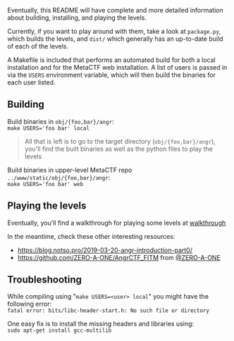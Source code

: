 Eventually, this README will have complete and more detailed information about building, installing, and playing the levels.

Currently, if you want to play around with them, take a look at `package.py`, which builds the levels, and `dist/` which generally has an up-to-date build of each of the levels.

A Makefile is included that performs an automated build for both a local installation and for the MetaCTF web installation.
  A list of users is passed in via the `USERS` environment variable, which will then build the binaries for each user listed.

## Building
Build binaries in `obj/{foo,bar}/angr`: <br>
  ```make USERS='foo bar' local```
  > All that is left is to go to the target directory (`obj/{foo,bar}/angr`), you'll find the built binaries as well as the python files to play the levels

Build binaries in upper-level MetaCTF repo `../www/static/obj/{foo,bar}/angr`: <br>
  ```make USERS='foo bar' web```

## Playing the levels
Eventually, you'll find a walkthrough for playing some levels at [walkthrough](walkthrough/)

In the meantime, check these other interesting resources: 
* https://blog.notso.pro/2019-03-20-angr-introduction-part0/
* https://github.com/ZERO-A-ONE/AngrCTF_FITM from [@ZERO-A-ONE](https://github.com/ZERO-A-ONE)

## Troubleshooting
While compiling using "`make USERS=<user> local`" you might have the following error: <br>
`fatal error: bits/libc-header-start.h: No such file or directory`

One easy fix is to install the missing headers and libraries using: <br>
  ```sudo apt-get install gcc-multilib```
